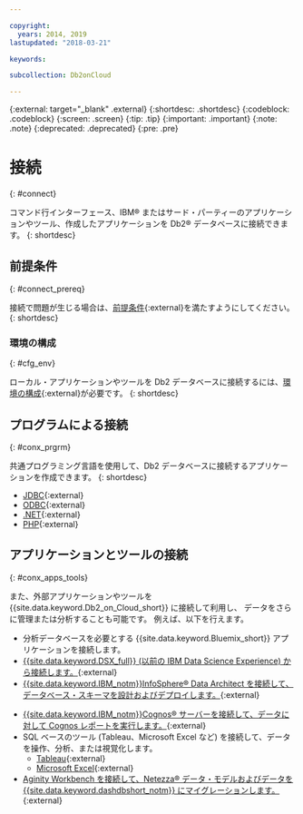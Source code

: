 ```yaml
---

copyright:
  years: 2014, 2019
lastupdated: "2018-03-21"

keywords: 

subcollection: Db2onCloud

---
```


<!-- Attribute definitions --> 
{:external: target="_blank" .external}
{:shortdesc: .shortdesc}
{:codeblock: .codeblock}
{:screen: .screen}
{:tip: .tip}
{:important: .important}
{:note: .note}
{:deprecated: .deprecated}
{:pre: .pre}

# 接続
{: #connect}

コマンド行インターフェース、IBM® またはサード・パーティーのアプリケーションやツール、作成したアプリケーションを Db2® データベースに接続できます。 
{: shortdesc}

## 前提条件
{: #connect_prereq}

接続で問題が生じる場合は、[前提条件](https://www.ibm.com/support/knowledgecenter/SSFMBX/com.ibm.swg.im.dashdb.doc/connecting/connecting_applications_to_dashdb_database.html){:external}を満たすようにしてください。
{: shortdesc}

### 環境の構成
{: #cfg_env}

ローカル・アプリケーションやツールを Db2 データベースに接続するには、[環境の構成](https://www.ibm.com/support/knowledgecenter/SSFMBX/com.ibm.swg.im.dashdb.doc/connecting/connect_driver_package_config.html){:external}が必要です。
{: shortdesc}

## プログラムによる接続
{: #conx_prgrm}

共通プログラミング言語を使用して、Db2 データベースに接続するアプリケーションを作成できます。
{: shortdesc}

<!--* [Java{}{:external} -->
* [JDBC](https://www.ibm.com/support/knowledgecenter/SSFMBX/com.ibm.swg.im.dashdb.doc/connecting/connect_connecting_jdbc_applications.html){:external}
* [ODBC](https://www.ibm.com/support/knowledgecenter/SSFMBX/com.ibm.swg.im.dashdb.doc/connecting/connect_connecting_cli_and_odbc_applications.html){:external}
* [.NET](https://www.ibm.com/support/knowledgecenter/SSFMBX/com.ibm.swg.im.dashdb.doc/connecting/connect_connecting__net_applications.html){:external}
* [PHP](https://www.ibm.com/support/knowledgecenter/SSFMBX/com.ibm.swg.im.dashdb.doc/connecting/connect_connecting_php.html){:external}

## アプリケーションとツールの接続
{: #conx_apps_tools}

また、外部アプリケーションやツールを {{site.data.keyword.Db2_on_Cloud_short}} に接続して利用し、
データをさらに管理または分析することも可能です。 例えば、以下を行えます。
   * 分析データベースを必要とする {{site.data.keyword.Bluemix_short}} アプリケーションを接続します。
   * [{{site.data.keyword.DSX_full}} (以前の IBM Data Science Experience) から接続します。](https://datascience.ibm.com/docs/content/manage-data/create-conn.html?context=analytics&linkInPage=true){:external}
   * [{{site.data.keyword.IBM_notm}}InfoSphere® Data Architect を接続して、データベース・スキーマを設計およびデプロイします。](https://www.ibm.com/support/knowledgecenter/SSFMBX/com.ibm.swg.im.dashdb.doc/connecting/connect_connecting_ibm_data_architect.html){:external}
<!--   * Connect Esri ArcGIS to perform geospatial analytics and map publishing with your data. -->
   * [{{site.data.keyword.IBM_notm}}Cognos® サーバーを接続して、データに対して Cognos レポートを実行します。](https://www.ibm.com/support/knowledgecenter/SSFMBX/com.ibm.swg.im.dashdb.doc/connecting/connect_connecting_cognos.html){:external}
   * SQL ベースのツール (Tableau、Microsoft Excel など) を接続して、データを操作、分析、または視覚化します。 
       * [Tableau](https://www.ibm.com/support/knowledgecenter/SSFMBX/com.ibm.swg.im.dashdb.doc/connecting/connect_connecting_tableau.html){:external}
       * [Microsoft Excel](https://www.ibm.com/support/knowledgecenter/SSFMBX/com.ibm.swg.im.dashdb.doc/connecting/connect_connecting_excel.html){:external}
   * [Aginity Workbench を接続して、Netezza® データ・モデルおよびデータを {{site.data.keyword.dashdbshort_notm}} にマイグレーションします。](https://www.ibm.com/support/knowledgecenter/SSFMBX/com.ibm.swg.im.dashdb.doc/connecting/connect_connecting_aginity.html){:external}
